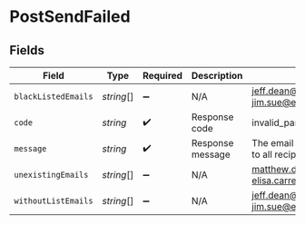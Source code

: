 # PostSendFailed


## Fields

| Field                                              | Type                                               | Required                                           | Description                                        | Example                                            |
| -------------------------------------------------- | -------------------------------------------------- | -------------------------------------------------- | -------------------------------------------------- | -------------------------------------------------- |
| `blackListedEmails`                                | *string*[]                                         | :heavy_minus_sign:                                 | N/A                                                | jeff.dean@example.com, jim.sue@example.com         |
| `code`                                             | *string*                                           | :heavy_check_mark:                                 | Response code                                      | invalid_parameter                                  |
| `message`                                          | *string*                                           | :heavy_check_mark:                                 | Response message                                   | The email could not be sent to all recipients      |
| `unexistingEmails`                                 | *string*[]                                         | :heavy_minus_sign:                                 | N/A                                                | matthew.dow@example.com, elisa.carrely@example.com |
| `withoutListEmails`                                | *string*[]                                         | :heavy_minus_sign:                                 | N/A                                                | jeff.dean@example.com, jim.sue@example.com         |